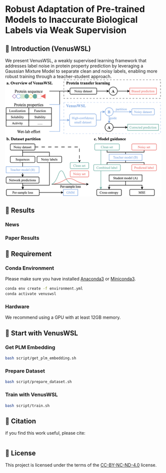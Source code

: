 # Robust Adaptation of Pre-trained Models to Inaccurate Biological Labels via Weak Supervision

## 🚀 Introduction (VenusWSL)
We present VenusWSL, a weakly supervised learning framework that addresses label noise in protein property prediction by leveraging a Gaussian Mixture Model to separate clean and noisy labels, enabling more robust training through a teacher-student approach.
<img src="img/framework.png" alt="VenusWSL">


## 📑 Results
### News

### Paper Results

## 🛫 Requirement
### Conda Environment
Please make sure you have installed [Anaconda3](https://www.anaconda.com/download/) or [Miniconda3](https://docs.conda.io/en/latest/miniconda.html).

```bash
conda env create -f environment.yml
conda activate venuswsl
```

### Hardware
We recommend using a GPU with at least 12GB memory.

## 🧬 Start with VenusWSL

### Get PLM Embedding

```bash
bash script/get_plm_embedding.sh
```

### Prepare Dataset

```bash
bash script/prepare_dataset.sh
```

### Train with VenusWSL

```bash
bash script/train.sh
```

## 🙌 Citation
if you find this work useful, please cite:
```bibtex

```

## 📝 License

This project is licensed under the terms of the [CC-BY-NC-ND-4.0](https://creativecommons.org/licenses/by-nc-nd/4.0/legalcode) license.
